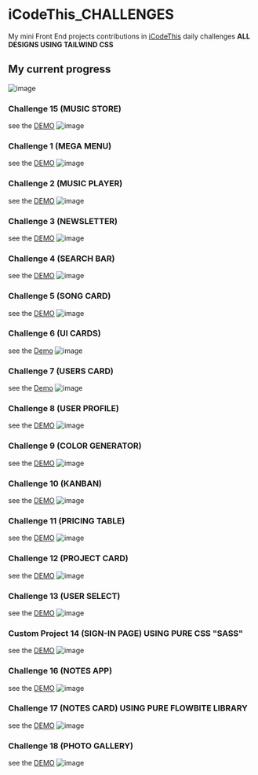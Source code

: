 # iCodeThis_CHALLENGES
My mini Front End projects contributions in [iCodeThis](https://www.icodethis.com/KhaledNaes) daily challenges 
**ALL DESIGNS USING TAILWIND CSS**

## My current progress
![image](https://user-images.githubusercontent.com/86200305/221417561-31db7a9a-16e1-44da-871a-385fc515b689.png)

### Challenge 15 (MUSIC STORE) 
see the [DEMO](https://www.icodethis.com/submissions/3932)
![image](https://user-images.githubusercontent.com/86200305/221425338-177408ae-4142-4466-a713-6aafb9cdf928.png)

### Challenge 1 (MEGA MENU)
see the [DEMO](https://www.icodethis.com/submissions/2108)
![image](https://user-images.githubusercontent.com/86200305/219938093-6f8a15f3-be98-41b7-bd64-56648d5996a6.png)


### Challenge 2 (MUSIC PLAYER)
see the [DEMO](https://www.icodethis.com/submissions/2156)
![image](https://user-images.githubusercontent.com/86200305/219938123-77c9a311-0629-448f-8fed-443927bc1a54.png)


### Challenge 3 (NEWSLETTER)
see the [DEMO](https://www.icodethis.com/submissions/2233)
![image](https://user-images.githubusercontent.com/86200305/219938153-c0319232-ee46-4588-a235-3e000ce5ae03.png)


### Challenge 4 (SEARCH BAR)
see the [DEMO](https://www.icodethis.com/submissions/2355)
![image](https://user-images.githubusercontent.com/86200305/219938182-153f87c3-ad91-4d9d-9a87-da045d8fd935.png)


### Challenge 5 (SONG CARD)
see the [DEMO](https://www.icodethis.com/submissions/2426)
![image](https://user-images.githubusercontent.com/86200305/219938168-d11fd2f8-ad30-47cd-ab58-2b585f16dab0.png)


### Challenge 6 (UI CARDS)
see the [Demo](https://www.icodethis.com/submissions/2493)
![image](https://user-images.githubusercontent.com/86200305/219938198-2a7004af-c27f-4113-9c8f-56475f5bed8d.png)


### Challenge 7 (USERS CARD)
see the [Demo](https://www.icodethis.com/submissions/2565)
![image](https://user-images.githubusercontent.com/86200305/219938206-5add6a07-21f4-4b2e-955d-653816884a52.png)


### Challenge 8 (USER PROFILE)
see the [DEMO](https://www.icodethis.com/submissions/2792)
![image](https://user-images.githubusercontent.com/86200305/219938219-aa0ac2a2-20ed-4bda-ae85-fd03cda7baa4.png)


### Challenge 9 (COLOR GENERATOR)
see the [DEMO](https://www.icodethis.com/submissions/3004)
![image](https://user-images.githubusercontent.com/86200305/219938224-2b946c46-32fc-430d-a884-2829e7af43c9.png)


### Challenge 10 (KANBAN)
see the [DEMO](https://www.icodethis.com/submissions/3239)
![image](https://user-images.githubusercontent.com/86200305/219938230-7e10210b-7e01-40c0-a2ba-d7c3dc7a2dc4.png)


### Challenge 11 (PRICING TABLE)
see the [DEMO](https://www.icodethis.com/submissions/3279)
![image](https://user-images.githubusercontent.com/86200305/219938236-609424e8-671f-4ec6-aecb-22432f6bb7c0.png)


### Challenge 12 (PROJECT CARD)
see the [DEMO](https://www.icodethis.com/submissions/3354)
![image](https://user-images.githubusercontent.com/86200305/219979680-947d24cc-d8ab-4112-9d5b-8d5d78889db4.png)

### Challenge 13 (USER SELECT)
see the [DEMO](https://www.icodethis.com/submissions/3552)
![image](https://user-images.githubusercontent.com/86200305/220369886-b06eeaa6-d969-41c9-a7cb-607fbec37dad.png)

### Custom Project 14 (SIGN-IN PAGE) USING PURE CSS "SASS"
see the [DEMO](https://www.icodethis.com/code/92)
![image](https://user-images.githubusercontent.com/86200305/220797121-1fee226b-327f-4346-9866-0b7117c50b9f.png)

### Challenge 16 (NOTES APP) 
see the [DEMO](https://www.icodethis.com/submissions/4056)
![image](https://user-images.githubusercontent.com/86200305/221890002-8f6fdb1b-c155-410f-bafe-e71467dc3908.png)

### Challenge 17 (NOTES CARD)  USING PURE FLOWBITE LIBRARY
see the [DEMO](https://www.icodethis.com/submissions/4098)
![image](https://user-images.githubusercontent.com/86200305/221890321-0d3e6227-d92e-4505-b285-8fb30e78ea9c.png)

### Challenge 18 (PHOTO GALLERY)  
see the [DEMO](https://www.icodethis.com/submissions/4173)
![image](https://user-images.githubusercontent.com/86200305/222155449-da15a98f-aded-4929-a965-b2685121f38d.png)

